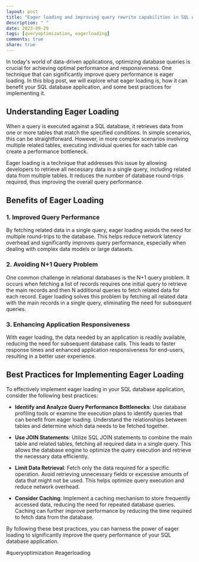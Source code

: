```yaml
---
layout: post
title: "Eager loading and improving query rewrite capabilities in SQL databases"
description: " "
date: 2023-09-29
tags: [queryoptimization, eagerloading]
comments: true
share: true
---
```


In today's world of data-driven applications, optimizing database queries is crucial for achieving optimal performance and responsiveness. One technique that can significantly improve query performance is eager loading. In this blog post, we will explore what eager loading is, how it can benefit your SQL database application, and some best practices for implementing it.

## Understanding Eager Loading

When a query is executed against a SQL database, it retrieves data from one or more tables that match the specified conditions. In simple scenarios, this can be straightforward. However, in more complex scenarios involving multiple related tables, executing individual queries for each table can create a performance bottleneck.

Eager loading is a technique that addresses this issue by allowing developers to retrieve all necessary data in a single query, including related data from multiple tables. It reduces the number of database round-trips required, thus improving the overall query performance.

## Benefits of Eager Loading

### 1. Improved Query Performance
By fetching related data in a single query, eager loading avoids the need for multiple round-trips to the database. This helps reduce network latency overhead and significantly improves query performance, especially when dealing with complex data models or large datasets.

### 2. Avoiding N+1 Query Problem
One common challenge in relational databases is the N+1 query problem. It occurs when fetching a list of records requires one initial query to retrieve the main records and then N additional queries to fetch related data for each record. Eager loading solves this problem by fetching all related data with the main records in a single query, eliminating the need for subsequent queries.

### 3. Enhancing Application Responsiveness
With eager loading, the data needed by an application is readily available, reducing the need for subsequent database calls. This leads to faster response times and enhanced application responsiveness for end-users, resulting in a better user experience.

## Best Practices for Implementing Eager Loading

To effectively implement eager loading in your SQL database application, consider the following best practices:

- **Identify and Analyze Query Performance Bottlenecks**: Use database profiling tools or examine the execution plans to identify queries that can benefit from eager loading. Understand the relationships between tables and determine which data needs to be fetched together.

- **Use JOIN Statements**: Utilize SQL JOIN statements to combine the main table and related tables, fetching all required data in a single query. This allows the database engine to optimize the query execution and retrieve the necessary data efficiently.

- **Limit Data Retrieval**: Fetch only the data required for a specific operation. Avoid retrieving unnecessary fields or excessive amounts of data that might not be used. This helps optimize query execution and reduce network overhead.

- **Consider Caching**: Implement a caching mechanism to store frequently accessed data, reducing the need for repeated database queries. Caching can further improve performance by reducing the time required to fetch data from the database.

By following these best practices, you can harness the power of eager loading to significantly improve the query performance of your SQL database application.

#queryoptimization #eagerloading